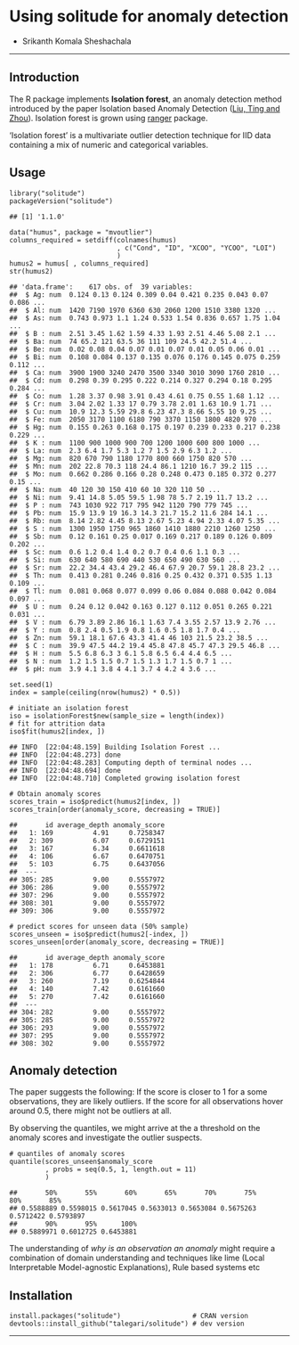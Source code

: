 Using solitude for anomaly detection
====================================

-   Srikanth Komala Sheshachala

------------------------------------------------------------------------

Introduction
------------

The R package implements **Isolation forest**, an anomaly detection
method introduced by the paper Isolation based Anomaly Detection ([Liu,
Ting and Zhou](https://dl.acm.org/citation.cfm?id=2133363)). Isolation
forest is grown using
[ranger](https://cran.r-project.org/package=ranger) package.

‘Isolation forest’ is a multivariate outlier detection technique for IID
data containing a mix of numeric and categorical variables.

Usage
-----

    library("solitude")
    packageVersion("solitude")

    ## [1] '1.1.0'

    data("humus", package = "mvoutlier")
    columns_required = setdiff(colnames(humus)
                               , c("Cond", "ID", "XCOO", "YCOO", "LOI")
                               )
    humus2 = humus[ , columns_required]
    str(humus2)

    ## 'data.frame':    617 obs. of  39 variables:
    ##  $ Ag: num  0.124 0.13 0.124 0.309 0.04 0.421 0.235 0.043 0.07 0.086 ...
    ##  $ Al: num  1420 7190 1970 6360 630 2060 1200 1510 3380 1320 ...
    ##  $ As: num  0.743 0.973 1.1 1.24 0.533 1.54 0.836 0.657 1.75 1.04 ...
    ##  $ B : num  2.51 3.45 1.62 1.59 4.33 1.93 2.51 4.46 5.08 2.1 ...
    ##  $ Ba: num  74 65.2 121 63.5 36 111 109 24.5 42.2 51.4 ...
    ##  $ Be: num  0.02 0.08 0.04 0.07 0.01 0.07 0.01 0.05 0.06 0.01 ...
    ##  $ Bi: num  0.108 0.084 0.137 0.135 0.076 0.176 0.145 0.075 0.259 0.112 ...
    ##  $ Ca: num  3900 1900 3240 2470 3500 3340 3010 3090 1760 2810 ...
    ##  $ Cd: num  0.298 0.39 0.295 0.222 0.214 0.327 0.294 0.18 0.295 0.284 ...
    ##  $ Co: num  1.28 3.37 0.98 3.91 0.43 4.61 0.75 0.55 1.68 1.12 ...
    ##  $ Cr: num  3.04 2.02 1.33 17 0.79 3.78 2.01 1.63 10.9 1.71 ...
    ##  $ Cu: num  10.9 12.3 5.59 29.8 6.23 47.3 8.66 5.55 10 9.25 ...
    ##  $ Fe: num  2050 3170 1100 6180 790 3370 1150 1800 4820 970 ...
    ##  $ Hg: num  0.155 0.263 0.168 0.175 0.197 0.239 0.233 0.217 0.238 0.229 ...
    ##  $ K : num  1100 900 1000 900 700 1200 1000 600 800 1000 ...
    ##  $ La: num  2.3 6.4 1.7 5.3 1.2 7 1.5 2.9 6.3 1.2 ...
    ##  $ Mg: num  820 670 790 1180 1770 800 660 1750 820 570 ...
    ##  $ Mn: num  202 22.8 70.3 118 24.4 86.1 1210 16.7 39.2 115 ...
    ##  $ Mo: num  0.662 0.286 0.166 0.28 0.248 0.473 0.185 0.372 0.277 0.15 ...
    ##  $ Na: num  40 120 30 150 410 60 10 320 110 50 ...
    ##  $ Ni: num  9.41 14.8 5.05 59.5 1.98 78 5.7 2.19 11.7 13.2 ...
    ##  $ P : num  743 1030 922 717 795 942 1120 790 779 745 ...
    ##  $ Pb: num  15.9 13.9 19 16.3 14.3 21.7 15.2 11.6 284 14.1 ...
    ##  $ Rb: num  8.14 2.82 4.45 8.13 2.67 5.23 4.94 2.33 4.07 5.35 ...
    ##  $ S : num  1300 1950 1750 965 1860 1410 1880 2210 1260 1250 ...
    ##  $ Sb: num  0.12 0.161 0.25 0.017 0.169 0.217 0.189 0.126 0.809 0.202 ...
    ##  $ Sc: num  0.6 1.2 0.4 1.4 0.2 0.7 0.4 0.6 1.1 0.3 ...
    ##  $ Si: num  630 640 580 690 440 530 650 490 630 560 ...
    ##  $ Sr: num  22.2 34.4 43.4 29.2 46.4 67.9 20.7 59.1 28.8 23.2 ...
    ##  $ Th: num  0.413 0.281 0.246 0.816 0.25 0.432 0.371 0.535 1.13 0.109 ...
    ##  $ Tl: num  0.081 0.068 0.077 0.099 0.06 0.084 0.088 0.042 0.084 0.097 ...
    ##  $ U : num  0.24 0.12 0.042 0.163 0.127 0.112 0.051 0.265 0.221 0.031 ...
    ##  $ V : num  6.79 3.89 2.86 16.1 1.63 7.4 3.55 2.57 13.9 2.76 ...
    ##  $ Y : num  0.8 2.4 0.5 1.9 0.8 1.6 0.5 1.8 1.7 0.4 ...
    ##  $ Zn: num  59.1 18.1 67.6 43.3 41.4 46 103 21.5 23.2 38.5 ...
    ##  $ C : num  39.9 47.5 44.2 19.4 45.8 47.8 45.7 47.3 29.5 46.8 ...
    ##  $ H : num  5.5 6.8 6.3 3 6.1 5.8 6.5 6.4 4.4 6.5 ...
    ##  $ N : num  1.2 1.5 1.5 0.7 1.5 1.3 1.7 1.5 0.7 1 ...
    ##  $ pH: num  3.9 4.1 3.8 4 4.1 3.7 4 4.2 4 3.6 ...

    set.seed(1)
    index = sample(ceiling(nrow(humus2) * 0.5))

    # initiate an isolation forest
    iso = isolationForest$new(sample_size = length(index))
    # fit for attrition data
    iso$fit(humus2[index, ])

    ## INFO  [22:04:48.159] Building Isolation Forest ...  
    ## INFO  [22:04:48.273] done 
    ## INFO  [22:04:48.283] Computing depth of terminal nodes ...  
    ## INFO  [22:04:48.694] done 
    ## INFO  [22:04:48.710] Completed growing isolation forest

    # Obtain anomaly scores
    scores_train = iso$predict(humus2[index, ])
    scores_train[order(anomaly_score, decreasing = TRUE)]

    ##       id average_depth anomaly_score
    ##   1: 169          4.91     0.7258347
    ##   2: 309          6.07     0.6729151
    ##   3: 167          6.34     0.6611618
    ##   4: 106          6.67     0.6470751
    ##   5: 103          6.75     0.6437056
    ##  ---                                
    ## 305: 285          9.00     0.5557972
    ## 306: 286          9.00     0.5557972
    ## 307: 296          9.00     0.5557972
    ## 308: 301          9.00     0.5557972
    ## 309: 306          9.00     0.5557972

    # predict scores for unseen data (50% sample)
    scores_unseen = iso$predict(humus2[-index, ])
    scores_unseen[order(anomaly_score, decreasing = TRUE)]

    ##       id average_depth anomaly_score
    ##   1: 178          6.71     0.6453881
    ##   2: 306          6.77     0.6428659
    ##   3: 260          7.19     0.6254844
    ##   4: 140          7.42     0.6161660
    ##   5: 270          7.42     0.6161660
    ##  ---                                
    ## 304: 282          9.00     0.5557972
    ## 305: 285          9.00     0.5557972
    ## 306: 293          9.00     0.5557972
    ## 307: 295          9.00     0.5557972
    ## 308: 302          9.00     0.5557972

Anomaly detection
-----------------

The paper suggests the following: If the score is closer to 1 for a some
observations, they are likely outliers. If the score for all
observations hover around 0.5, there might not be outliers at all.

By observing the quantiles, we might arrive at the a threshold on the
anomaly scores and investigate the outlier suspects.

    # quantiles of anomaly scores
    quantile(scores_unseen$anomaly_score
             , probs = seq(0.5, 1, length.out = 11)
             )

    ##       50%       55%       60%       65%       70%       75%       80%       85% 
    ## 0.5588889 0.5598015 0.5617045 0.5633013 0.5653084 0.5675263 0.5712422 0.5793897 
    ##       90%       95%      100% 
    ## 0.5889971 0.6012725 0.6453881

The understanding of *why is an observation an anomaly* might require a
combination of domain understanding and techniques like lime (Local
Interpretable Model-agnostic Explanations), Rule based systems etc

Installation
------------

    install.packages("solitude")                  # CRAN version
    devtools::install_github("talegari/solitude") # dev version

------------------------------------------------------------------------
